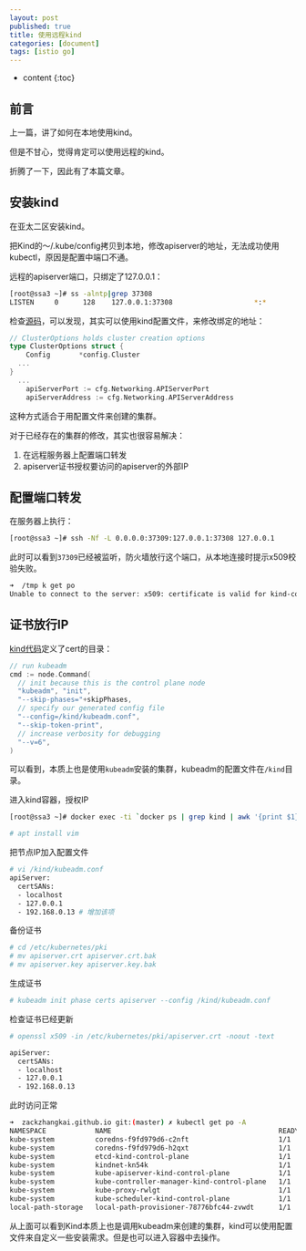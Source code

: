 ```yaml
---
layout: post
published: true
title: 使用远程kind
categories: [document]
tags: [istio go]
---
```

* content
{:toc}

## 前言

上一篇，讲了如何在本地使用kind。

但是不甘心，觉得肯定可以使用远程的kind。

折腾了一下，因此有了本篇文章。

## 安装kind

在亚太二区安装kind。

把Kind的～/.kube/config拷贝到本地，修改apiserver的地址，无法成功使用kubectl，原因是配置中端口不通。

远程的apiserver端口，只绑定了127.0.0.1：

```bash
[root@ssa3 ~]# ss -alntp|grep 37308
LISTEN     0      128    127.0.0.1:37308                    *:*                   users:(("docker-proxy",pid=18813,fd=4))
```

检查[源码](https://github.com/kubernetes-sigs/kind/blob/c1d70bc97c8a7af35f1ef6d7b8e81294ed0518ad/pkg/cluster/internal/providers/docker/provision.go#L58)，可以发现，其实可以使用kind配置文件，来修改绑定的地址：

```go
// ClusterOptions holds cluster creation options
type ClusterOptions struct {
	Config       *config.Cluster
  ...
}
  ...
	apiServerPort := cfg.Networking.APIServerPort
	apiServerAddress := cfg.Networking.APIServerAddress
```

这种方式适合于用配置文件来创建的集群。

对于已经存在的集群的修改，其实也很容易解决：

1. 在远程服务器上配置端口转发  
2. apiserver证书授权要访问的apiserver的外部IP

## 配置端口转发

在服务器上执行：

```bash
[root@ssa3 ~]# ssh -Nf -L 0.0.0.0:37309:127.0.0.1:37308 127.0.0.1
```

此时可以看到`37309`已经被监听，防火墙放行这个端口，从本地连接时提示x509校验失败。

```bash
➜  /tmp k get po
Unable to connect to the server: x509: certificate is valid for kind-control-plane, kubernetes, kubernetes.default, kubernetes.default.svc, kubernetes.default.svc.cluster.local, localhost, not ssa3
```

## 证书放行IP

[kind代码](https://github.com/kubernetes-sigs/kind/blob/abf42e21f9f13f5193e53d8577c4ea45e8f89c9d/pkg/cluster/internal/create/actions/kubeadminit/init.go#L75)定义了cert的目录：

```go
// run kubeadm
cmd := node.Command(
  // init because this is the control plane node
  "kubeadm", "init",
  "--skip-phases="+skipPhases,
  // specify our generated config file
  "--config=/kind/kubeadm.conf",
  "--skip-token-print",
  // increase verbosity for debugging
  "--v=6",
)
```

可以看到，本质上也是使用`kubeadm`安装的集群，kubeadm的配置文件在`/kind`目录。

进入kind容器，授权IP

```bash
[root@ssa3 ~]# docker exec -ti `docker ps | grep kind | awk '{print $1}'` sh

# apt install vim 
```

把节点IP加入配置文件

```bash
# vi /kind/kubeadm.conf
apiServer:
  certSANs:
  - localhost
  - 127.0.0.1
  - 192.168.0.13 # 增加该项
```

备份证书

```bash
# cd /etc/kubernetes/pki
# mv apiserver.crt apiserver.crt.bak
# mv apiserver.key apiserver.key.bak
```

生成证书

```bash
# kubeadm init phase certs apiserver --config /kind/kubeadm.conf
```

检查证书已经更新

```bash
# openssl x509 -in /etc/kubernetes/pki/apiserver.crt -noout -text

apiServer:
  certSANs:
  - localhost
  - 127.0.0.1
  - 192.168.0.13
```

此时访问正常

```bash
➜  zackzhangkai.github.io git:(master) ✗ kubectl get po -A
NAMESPACE            NAME                                         READY   STATUS    RESTARTS   AGE
kube-system          coredns-f9fd979d6-c2nft                      1/1     Running   0          5h39m
kube-system          coredns-f9fd979d6-h2qxt                      1/1     Running   0          5h39m
kube-system          etcd-kind-control-plane                      1/1     Running   0          5h39m
kube-system          kindnet-kn54k                                1/1     Running   0          5h39m
kube-system          kube-apiserver-kind-control-plane            1/1     Running   0          5h39m
kube-system          kube-controller-manager-kind-control-plane   1/1     Running   0          5h39m
kube-system          kube-proxy-rwlgt                             1/1     Running   0          5h39m
kube-system          kube-scheduler-kind-control-plane            1/1     Running   0          5h39m
local-path-storage   local-path-provisioner-78776bfc44-zvwdt      1/1     Running   0          5h39m
```

从上面可以看到Kind本质上也是调用kubeadm来创建的集群，kind可以使用配置文件来自定义一些安装需求。但是也可以进入容器中去操作。